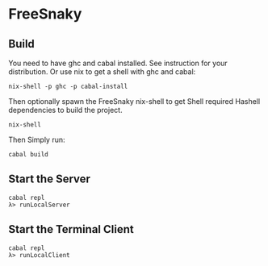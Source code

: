 # FreeSnaky

## Build

You need to have ghc and cabal installed. See instruction for your distribution. Or use
nix to get a shell with ghc and cabal:

```
nix-shell -p ghc -p cabal-install
```

Then optionally spawn the FreeSnaky nix-shell to get Shell required Hashell dependencies
to build the project.

```
nix-shell
```

Then Simply run:

```
cabal build
```

## Start the Server

```
cabal repl
λ> runLocalServer
```

## Start the Terminal Client

```
cabal repl
λ> runLocalClient
```
